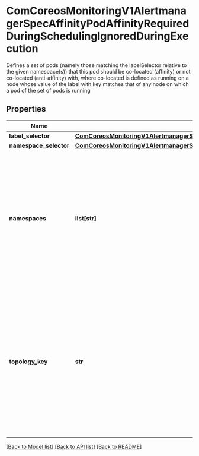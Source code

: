 # ComCoreosMonitoringV1AlertmanagerSpecAffinityPodAffinityRequiredDuringSchedulingIgnoredDuringExecution

Defines a set of pods (namely those matching the labelSelector relative to the given namespace(s)) that this pod should be co-located (affinity) or not co-located (anti-affinity) with, where co-located is defined as running on a node whose value of the label with key <topologyKey> matches that of any node on which a pod of the set of pods is running
## Properties
Name | Type | Description | Notes
------------ | ------------- | ------------- | -------------
**label_selector** | [**ComCoreosMonitoringV1AlertmanagerSpecAffinityPodAffinityPodAffinityTermLabelSelector**](ComCoreosMonitoringV1AlertmanagerSpecAffinityPodAffinityPodAffinityTermLabelSelector.md) |  | [optional] 
**namespace_selector** | [**ComCoreosMonitoringV1AlertmanagerSpecAffinityPodAffinityPodAffinityTermNamespaceSelector**](ComCoreosMonitoringV1AlertmanagerSpecAffinityPodAffinityPodAffinityTermNamespaceSelector.md) |  | [optional] 
**namespaces** | **list[str]** | namespaces specifies a static list of namespace names that the term applies to. The term is applied to the union of the namespaces listed in this field and the ones selected by namespaceSelector. null or empty namespaces list and null namespaceSelector means \&quot;this pod&#39;s namespace\&quot; | [optional] 
**topology_key** | **str** | This pod should be co-located (affinity) or not co-located (anti-affinity) with the pods matching the labelSelector in the specified namespaces, where co-located is defined as running on a node whose value of the label with key topologyKey matches that of any node on which any of the selected pods is running. Empty topologyKey is not allowed. | 

[[Back to Model list]](../README.md#documentation-for-models) [[Back to API list]](../README.md#documentation-for-api-endpoints) [[Back to README]](../README.md)


